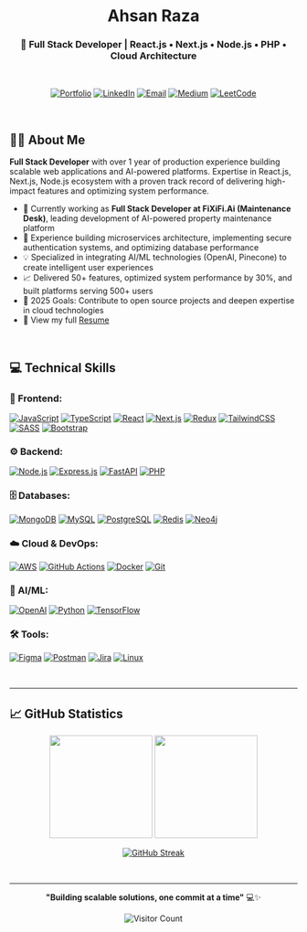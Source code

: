 <div align="center">

# Ahsan Raza

### 🚀 Full Stack Developer | React.js • Next.js • Node.js • PHP • Cloud Architecture

<br/>

[![Portfolio](https://img.shields.io/badge/Portfolio-000000?style=for-the-badge&logo=vercel&logoColor=white)](https://ahsancommits.vercel.app) [![LinkedIn](https://img.shields.io/badge/LinkedIn-0077B5?style=for-the-badge&logo=linkedin&logoColor=white)](https://linkedin.com/in/ahsancommits) [![Email](https://img.shields.io/badge/Email-D14836?style=for-the-badge&logo=gmail&logoColor=white)](mailto:ahsancommits@gmail.com) [![Medium](https://img.shields.io/badge/Medium-12100E?style=for-the-badge&logo=medium&logoColor=white)](https://medium.com/@ahsancommits) [![LeetCode](https://img.shields.io/badge/LeetCode-FFA116?style=for-the-badge&logo=leetcode&logoColor=white)](https://leetcode.com/u/ahsancommits/)

</div>

<br/>

## 👨‍💻 About Me

**Full Stack Developer** with over 1 year of production experience building scalable web applications and AI-powered platforms. Expertise in React.js, Next.js, Node.js ecosystem with a proven track record of delivering high-impact features and optimizing system performance.

- 🔭 Currently working as **Full Stack Developer at FiXiFi.Ai (Maintenance Desk)**, leading development of AI-powered property maintenance platform
- 🚀 Experience building microservices architecture, implementing secure authentication systems, and optimizing database performance
- 💡 Specialized in integrating AI/ML technologies (OpenAI, Pinecone) to create intelligent user experiences
- 📈 Delivered 50+ features, optimized system performance by 30%, and built platforms serving 500+ users
- 🎯 2025 Goals: Contribute to open source projects and deepen expertise in cloud technologies
- 📄 View my full [Resume](https://drive.google.com/file/d/1yrFXNhT3ZJVAeaobMlXwTimQW3-42dS7/view?usp=sharing)

<br/>

<h2 align="left">💻 Technical Skills</h2>

### 🎨 Frontend:
[![JavaScript](https://img.shields.io/badge/JavaScript-F7DF1E?style=for-the-badge&logo=javascript&logoColor=black)](https://developer.mozilla.org/en-US/docs/Web/JavaScript) [![TypeScript](https://img.shields.io/badge/TypeScript-007ACC?style=for-the-badge&logo=typescript&logoColor=white)](https://www.typescriptlang.org/) [![React](https://img.shields.io/badge/React-20232A?style=for-the-badge&logo=react&logoColor=61DAFB)](https://reactjs.org/) [![Next.js](https://img.shields.io/badge/Next.js-000000?style=for-the-badge&logo=nextdotjs&logoColor=white)](https://nextjs.org/) [![Redux](https://img.shields.io/badge/Redux-593D88?style=for-the-badge&logo=redux&logoColor=white)](https://redux.js.org/) [![TailwindCSS](https://img.shields.io/badge/Tailwind_CSS-38B2AC?style=for-the-badge&logo=tailwind-css&logoColor=white)](https://tailwindcss.com/) [![SASS](https://img.shields.io/badge/Sass-CC6699?style=for-the-badge&logo=sass&logoColor=white)](https://sass-lang.com/) [![Bootstrap](https://img.shields.io/badge/Bootstrap-563D7C?style=for-the-badge&logo=bootstrap&logoColor=white)](https://getbootstrap.com/)

### ⚙️ Backend:
[![Node.js](https://img.shields.io/badge/Node.js-339933?style=for-the-badge&logo=nodedotjs&logoColor=white)](https://nodejs.org/) [![Express.js](https://img.shields.io/badge/Express.js-000000?style=for-the-badge&logo=express&logoColor=white)](https://expressjs.com/) [![FastAPI](https://img.shields.io/badge/FastAPI-009688?style=for-the-badge&logo=FastAPI&logoColor=white)](https://fastapi.tiangolo.com/) [![PHP](https://img.shields.io/badge/PHP-777BB4?style=for-the-badge&logo=php&logoColor=white)](https://php.net/)

### 🗄️ Databases:
[![MongoDB](https://img.shields.io/badge/MongoDB-4EA94B?style=for-the-badge&logo=mongodb&logoColor=white)](https://www.mongodb.com/) [![MySQL](https://img.shields.io/badge/MySQL-005C84?style=for-the-badge&logo=mysql&logoColor=white)](https://www.mysql.com/) [![PostgreSQL](https://img.shields.io/badge/PostgreSQL-316192?style=for-the-badge&logo=postgresql&logoColor=white)](https://www.postgresql.org/) [![Redis](https://img.shields.io/badge/Redis-DC382D?style=for-the-badge&logo=redis&logoColor=white)](https://redis.io/) [![Neo4j](https://img.shields.io/badge/Neo4j-008CC1?style=for-the-badge&logo=neo4j&logoColor=white)](https://neo4j.com/)

### ☁️ Cloud & DevOps:
[![AWS](https://img.shields.io/badge/AWS-232F3E?style=for-the-badge&logo=amazon-aws&logoColor=white)](https://aws.amazon.com/) [![GitHub Actions](https://img.shields.io/badge/GitHub_Actions-2088FF?style=for-the-badge&logo=github-actions&logoColor=white)](https://github.com/features/actions) [![Docker](https://img.shields.io/badge/Docker-2CA5E0?style=for-the-badge&logo=docker&logoColor=white)](https://www.docker.com/) [![Git](https://img.shields.io/badge/Git-F05032?style=for-the-badge&logo=git&logoColor=white)](https://git-scm.com/)

### 🤖 AI/ML:
[![OpenAI](https://img.shields.io/badge/OpenAI-412991?style=for-the-badge&logo=openai&logoColor=white)](https://openai.com/) [![Python](https://img.shields.io/badge/Python-3776AB?style=for-the-badge&logo=python&logoColor=white)](https://www.python.org/) [![TensorFlow](https://img.shields.io/badge/TensorFlow-FF6F00?style=for-the-badge&logo=tensorflow&logoColor=white)](https://www.tensorflow.org/)

### 🛠️ Tools:
[![Figma](https://img.shields.io/badge/Figma-F24E1E?style=for-the-badge&logo=figma&logoColor=white)](https://www.figma.com/) [![Postman](https://img.shields.io/badge/Postman-FF6C37?style=for-the-badge&logo=Postman&logoColor=white)](https://www.postman.com/) [![Jira](https://img.shields.io/badge/Jira-0052CC?style=for-the-badge&logo=Jira&logoColor=white)](https://www.atlassian.com/software/jira) [![Linux](https://img.shields.io/badge/Linux-FCC624?style=for-the-badge&logo=linux&logoColor=black)](https://www.linux.org/)

<br/>

---

<h2 align="left">📈 GitHub Statistics</h2>

<div align="center">

<img height="180em" src="https://github-readme-stats.vercel.app/api?username=ahsancommits&show_icons=true&theme=radical&include_all_commits=true&count_private=true&hide_border=true"/>
<img height="180em" src="https://github-readme-stats.vercel.app/api/top-langs/?username=ahsancommits&layout=compact&langs_count=8&theme=radical&count_private=true&include_all_commits=true&hide_border=true"/>

</div>

<div align="center">

[![GitHub Streak](https://github-readme-streak-stats.herokuapp.com/?user=ahsancommits&theme=radical)](https://git.io/streak-stats)

</div>

<br/>

<div align="center">

---

**"Building scalable solutions, one commit at a time"** 💻✨

![Visitor Count](https://komarev.com/ghpvc/?username=ahsancommits&color=blueviolet&style=flat-square)

</div>
